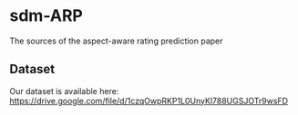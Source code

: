 # sdm-ARP
The sources of the aspect-aware rating prediction paper

## Dataset
Our dataset is available here: https://drive.google.com/file/d/1czqOwpRKP1L0UnyKl788UGSJOTr9wsFD
